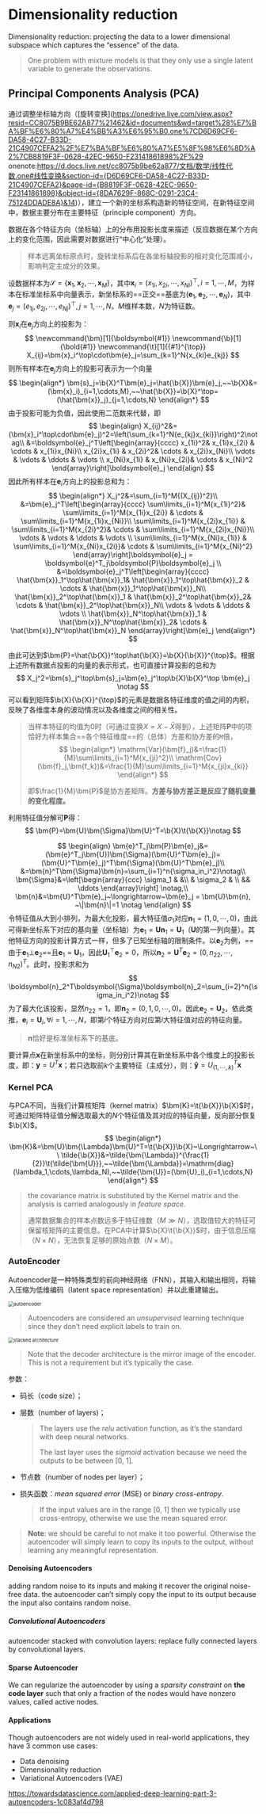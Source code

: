 # Dimensionality reduction

Dimensionality reduction: projecting the data to a lower dimensional subspace which captures the “essence” of the data.

> One problem with mixture models is that they only use a single latent variable to generate the observations.

##  Principal Components Analysis (PCA)

通过调整坐标轴方向（[旋转变换](https://onedrive.live.com/view.aspx?resid=CC8075B9BE62A877%21462&id=documents&wd=target%28%E7%BA%BF%E6%80%A7%E4%BB%A3%E6%95%B0.one%7CD6D69CF6-DA58-4C27-B33D-21C4907CEFA2%2F%E7%BA%BF%E6%80%A7%E5%8F%98%E6%8D%A2%7CB8819F3F-0628-42EC-9650-F23141861898%2F%29
onenote:https://d.docs.live.net/cc8075b9be62a877/文档/数学/线性代数.one#线性变换&section-id={D6D69CF6-DA58-4C27-B33D-21C4907CEFA2}&page-id={B8819F3F-0628-42EC-9650-F23141861898}&object-id={8DA7629F-868C-0291-23C4-75124DDADE8A}&14)），建立一个新的坐标系构造新的特征空间，在新特征空间中，数据主要分布在主要特征（principle component）方向。

数据在各个特征方向（坐标轴）上的分布用投影长度来描述（反应数据在某个方向上的变化范围，因此需要对数据进行“中心化”处理）。

> 样本远离坐标原点时，旋转坐标系后在各坐标轴投影的相对变化范围减小，影响判定主成分的效果。

设数据样本为$\mathcal{S}=\{\bm{x}_1,\bm{x}_2,\cdots, \bm{x}_M\}$，其中$\bm{x}_i=(x_{1i},x_{2i},\cdots,x_{Ni})^{\top},i=1,\cdots,M$，为样本在标准坐标系中向量表示，新坐标系的==正交==基底为$(\bm{e}_1,\bm{e}_2,\cdots,\bm{e}_N)$，其中$\bm{e}_j=(e_{1j},e_{2j},\cdots,e_{Nj})^{\top}, j=1,\cdots,N$。$M$维样本数，$N$为特征数。

则$\bm{x}_i$在$\bm{e}_j$方向上的投影为：
$$
\newcommand{\bm}[1]{\boldsymbol{#1}} 
\newcommand{\b}[1]{\bold{#1}}
\newcommand{\t}[1]{{#1}^{\top}}
X_{ij}=\bm{x}_i^\top\cdot\bm{e}_j=\sum_{k=1}^N{x_{ki}e_{kj}}
$$
则所有样本在$\bm{e}_j$方向上的投影可表示为一个向量
$$
\begin{align*}
\bm{s}_j=\b{X}^T\bm{e}_j=\hat{\b{X}}\bm{e}_j,~~\b{X}&=(\bm{x}_i)_{i=1,\cdots,M},~~\hat{\b{X}}=\b{X}^\top=(\hat{\bm{x}}_j)_{j=1,\cdots,N}
\end{align*}
$$
由于投影可能为负值，因此使用二范数来代替，即
$$
\begin{align}
X_{ij}^2&=(\bm{x}_i^\top\cdot\bm{e}_j)^2=\left(\sum_{k=1}^N{e_{kj}x_{ki}}\right)^2\notag\\
&=\boldsymbol{e}_j^T\left[\begin{array}{cccc}
x_{1i}^2& x_{1i}x_{2i} & \cdots & x_{1i}x_{Ni}\\
x_{2i}x_{1i} & x_{2i}^2& \cdots & x_{2i}x_{Ni}\\
\vdots & \vdots & \ddots & \vdots \\
x_{Ni}x_{1i} & x_{Ni}x_{2i}& \cdots & x_{Ni}^2
\end{array}\right]\boldsymbol{e}_j
\end{align}
$$
因此所有样本在$\bm{e}_i$方向上的投影总和为：
$$
\begin{align*}
X_j^2&=\sum_{i=1}^M{(X_{ij})^2}\\
&=\bm{e}_j^T\left[\begin{array}{cccc}
\sum\limits_{i=1}^M{x_{1i}^2}& \sum\limits_{i=1}^M{x_{1i}x_{2i}} & \cdots & \sum\limits_{i=1}^M{x_{1i}x_{Ni}}\\
\sum\limits_{i=1}^M{x_{2i}x_{1i}} & \sum\limits_{i=1}^M{x_{2i}^2}& \cdots & \sum\limits_{i=1}^M{x_{2i}x_{Ni}}\\
\vdots & \vdots & \ddots & \vdots \\
\sum\limits_{i=1}^M{x_{Ni}x_{1i}} & \sum\limits_{i=1}^M{x_{Ni}x_{2i}}& \cdots & \sum\limits_{i=1}^M{x_{Ni}^2}
\end{array}\right]\boldsymbol{e}_j = \boldsymbol{e}^T_j\boldsymbol{P}\boldsymbol{e}_j \\
&=\boldsymbol{e}_j^T\left[\begin{array}{cccc}
\hat{\bm{x}}_1^\top\hat{\bm{x}}_1& \hat{\bm{x}}_1^\top\hat{\bm{x}}_2 & \cdots & \hat{\bm{x}}_1^\top\hat{\bm{x}}_N\\
\hat{\bm{x}}_2^\top\hat{\bm{x}}_1 & \hat{\bm{x}}_2^\top\hat{\bm{x}}_2& \cdots & \hat{\bm{x}}_2^\top\hat{\bm{x}}_N\\
\vdots & \vdots & \ddots & \vdots \\
\hat{\bm{x}}_N^\top\hat{\bm{x}}_1 & \hat{\bm{x}}_N^\top\hat{\bm{x}}_2& \cdots & \hat{\bm{x}}_N^\top\hat{\bm{x}}_N
\end{array}\right]\bm{e}_j
\end{align*}
$$

由此可达到$\bm{P}=\hat{\b{X}}^\top\hat{\b{X}}=\b{X}{\b{X}}^{\top}$。根据上述所有数据点投影的向量的表示形式，也可直接计算投影的总和为
$$
X_j^2=\bm{s}_j^\top\bm{s}_j=\bm{e}_j^\top\b{X}\b{X}^\top \bm{e}_j \notag
$$
可以看到矩阵$\b{X}{\b{X}}^{\top}$的元素是数据各特征维度的值之间的内积，反映了各维度本身的波动情况以及各维度之间的相关性。

> 当样本特征的均值为0时（可通过变换$X=X-\bar{X}$得到），上述矩阵$\bm{P}$中的项恰好为样本集合==各个特征维度==的（总体）方差和协方差的`M`倍，
> $$
> \begin{align*}
> \mathrm{Var}(\bm{f}_j)&=\frac{1}{M}\sum\limits_{i=1}^M{x_{ji}^2}\\
> \mathrm{Cov}(\bm{f}_j,\bm{f_k})&=\frac{1}{M}\sum\limits_{i=1}^M{x_{ji}x_{ki}}
> \end{align*}
> $$
>
>
> 即$\frac{1}{M}\bm{P}$是协方差矩阵。**方差与协方差正是反应了随机变量的变化程度。**

利用特征值分解可$\bm{P}$得：
$$
\bm{P}=\bm{U}\bm{\Sigma}\bm{U}^T=\b{X}\t{\b{X}}\notag
$$

$$
\begin{align}
\bm{e}^T_j\bm{P}\bm{e}_j&=(\bm{e}^T_j\bm{U})\bm{\Sigma}(\bm{U}^T\bm{e}_j)=(\bm{U}^T\bm{e}_j)^T\bm{\Sigma}(\bm{U}^T\bm{e}_j)\\
&=\bm{n}^T\bm{\Sigma}\bm{n}=\sum_{i=1}^n{\sigma_in_i^2}\notag\\
\bm{\Sigma}&=\left[\begin{array}{ccc}
\sigma_1 & &\\
& \sigma_2 & \\
&& \ddots
\end{array}\right] \notag,\\
\bm{n}&=\bm{U}^T\bm{e}_j~\longrightarrow~\bm{e}_j = \bm{U}\bm{n}, ~\|\bm{n}\|=1 \notag
\end{align}
$$
令特征值从大到小排列，为最大化投影，最大特征值$\sigma_1$对应$\bm{n}_1=(1,0,\cdots,0)$，由此可得新坐标系下对应的基向量（坐标轴）为$\bm{e}_1 = \bm{U}\bm{n}_1=\bm{U}_1$（$\bm{U}$的第一列向量）。其他特征方向的投影计算方式一样，但多了已知坐标轴的限制条件。以$\bm{e}_2$为例，==由于$\bm{e}_1\bot\bm{e}_2$==且$\bm{e}_1 = \bm{U}_1$，因此$\bm{U}_1^{\top}\bm{e}_2=0$，所以$\bm{n}_2=\bm{U}^T\bm{e}_2=(0,n_{22},\cdots,n_{N2})^T$。此时，投影求和为
$$
\boldsymbol{n}_2^T\boldsymbol{\Sigma}\boldsymbol{n}_2=\sum_{i=2}^n{\sigma_in_i^2}\notag
$$
为了最大化该投影，显然$n_{22}=1$，即$\bm{n}_2=(0,1,0,\cdots,0)$。因此$\bm{e}_2=\bm{U}_2$，依此类推，$\bm{e}_i=\bm{U}_i, \forall i=1,\cdots,N$，即第$i$个特征方向对应第$i$大特征值对应的特征向量。

> $\bm{n}$恰好是标准坐标系下的基底。

要计算点$\bm{x}$在新坐标系中的坐标，则分别计算其在新坐标系中各个维度上的投影长度，即：$\bm{y}=U^T\bm{x}$；若只选取前$k$个主要特征（主成分），则：$\bm{\hat{y}}={U_{(1,\cdots,k)}}^T\bm{x}$

### Kernel PCA

与PCA不同，当我们计算核矩阵（kernel matrix）$\bm{K}=\t{\b{X}}\b{X}$时，可通过矩阵特征值分解选取最大的$N$个特征值及其对应的特征向量，反向部分恢复$\b{X}$。
$$
\begin{align*}
\bm{K}&=\bm{U}\bm{\Lambda}\bm{U}^T=\t{\b{X}}\b{X}~\Longrightarrow~\\
\tilde{\b{X}}&=\tilde{\bm{\Lambda}}^{\frac{1}{2}}\t{\tilde{\bm{U}}},~~\tilde{\bm{\Lambda}}=\mathrm{diag}(\lambda_1,\cdots,\lambda_N),~~\tilde{\bm{U}}=(\bm{U}_i)_{i=1,\cdots,N}
\end{align*}
$$

> the covariance matrix is substituted by the Kernel matrix and the analysis is carried analogously in *feature space*. 
>
> 通常数据集合的样本点数远多于特征维数（$M\gg N$），选取值较大的特征可保留核矩阵的主要信息。在PCA中计算$\b{X}\t{\b{X}}$时，由于信息压缩（$N\times N$），无法恢复足够的原始点数（$N\times M$）。

### AutoEncoder

Autoencoder是一种特殊类型的前向神经网络（FNN），其输入和输出相同，将输入压缩为低维编码（latent space representation）并以此重建输出。

<img src="DimensionalityReduction.assets/autoencoder.png" alt="autoencoder" style="zoom: 67%;" />

> Autoencoders are considered an *unsupervised* learning technique since they don’t need explicit labels to train on.

<img src="DimensionalityReduction.assets/autoencoder-arch.png" alt="stacked architecture" style="zoom:67%;" />

> Note that the decoder architecture is the mirror image of the encoder. This is not a requirement but it’s typically the case. 

参数：

- 码长（code size）；

- 层数（number of layers)；

  > The layers use the *relu* activation function, as it’s the standard with deep neural networks.
  >
  > The last layer uses the *sigmoid* activation because we need the outputs to be between [0, 1].

- 节点数（number of nodes per layer）；

- 损失函数：*mean squared error* (MSE) or *binary cross-entropy*.

  > If the input values are in the range [0, 1] then we typically use cross-entropy, otherwise we use the mean squared error. 

> **Note**: we should be careful to not make it too powerful. Otherwise the autoencoder will simply learn to copy its inputs to the output, without learning any meaningful representation.

#### Denoising Autoencoders

adding random noise to its inputs and making it recover the original noise-free data. the autoencoder can’t simply copy the input to its output because the input also contains random noise.



##### Convolutional Autoencoders

autoencoder stacked with convolution layers: replace fully connected layers by convolutional layers. 



#### Sparse Autoencoder

We can regularize the autoencoder by using a *sparsity constraint*  on **the code layer** such that only a fraction of the nodes would have nonzero values, called active nodes.

#### Applications

Though autoencoders are not widely used in real-world applications, they have 3 common use cases:

- Data denoising
- Dimensionality reduction
- Variational Autoencoders (VAE)

https://towardsdatascience.com/applied-deep-learning-part-3-autoencoders-1c083af4d798